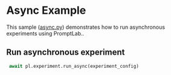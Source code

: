 # Async Example

This sample ([async.py](async.py)) demonstrates how to run asynchronous experiments using PromptLab..

## Run asynchronous experiment

   ```python
    await pl.experiment.run_async(experiment_config)
   ```